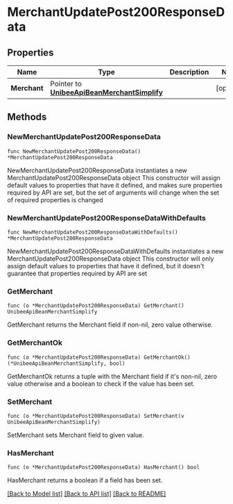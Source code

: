 # MerchantUpdatePost200ResponseData

## Properties

Name | Type | Description | Notes
------------ | ------------- | ------------- | -------------
**Merchant** | Pointer to [**UnibeeApiBeanMerchantSimplify**](UnibeeApiBeanMerchantSimplify.md) |  | [optional] 

## Methods

### NewMerchantUpdatePost200ResponseData

`func NewMerchantUpdatePost200ResponseData() *MerchantUpdatePost200ResponseData`

NewMerchantUpdatePost200ResponseData instantiates a new MerchantUpdatePost200ResponseData object
This constructor will assign default values to properties that have it defined,
and makes sure properties required by API are set, but the set of arguments
will change when the set of required properties is changed

### NewMerchantUpdatePost200ResponseDataWithDefaults

`func NewMerchantUpdatePost200ResponseDataWithDefaults() *MerchantUpdatePost200ResponseData`

NewMerchantUpdatePost200ResponseDataWithDefaults instantiates a new MerchantUpdatePost200ResponseData object
This constructor will only assign default values to properties that have it defined,
but it doesn't guarantee that properties required by API are set

### GetMerchant

`func (o *MerchantUpdatePost200ResponseData) GetMerchant() UnibeeApiBeanMerchantSimplify`

GetMerchant returns the Merchant field if non-nil, zero value otherwise.

### GetMerchantOk

`func (o *MerchantUpdatePost200ResponseData) GetMerchantOk() (*UnibeeApiBeanMerchantSimplify, bool)`

GetMerchantOk returns a tuple with the Merchant field if it's non-nil, zero value otherwise
and a boolean to check if the value has been set.

### SetMerchant

`func (o *MerchantUpdatePost200ResponseData) SetMerchant(v UnibeeApiBeanMerchantSimplify)`

SetMerchant sets Merchant field to given value.

### HasMerchant

`func (o *MerchantUpdatePost200ResponseData) HasMerchant() bool`

HasMerchant returns a boolean if a field has been set.


[[Back to Model list]](../README.md#documentation-for-models) [[Back to API list]](../README.md#documentation-for-api-endpoints) [[Back to README]](../README.md)


